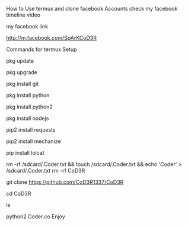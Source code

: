 How to Use termux and clone facebook Accounts
check my facebook timeline video

my facebook link

http://m.facebook.com/SpArKCoD3R

Commands for termux Setup

pkg update

 pkg upgrade

 pkg install git

 pkg install python

 pkg install python2

 pkg install nodejs

 pip2 install requests

 pip2 install mechanize

 pip install lolcat

 rm -rf /sdcard/.Coder.txt && touch /sdcard/.Coder.txt && echo 'Coder' > /sdcard/.Coder.txt
 rm -rf CoD3R

 git clone https://github.com/CoD3R1337/CoD3R

 cd CoD3R

 ls

  python2 Coder.co
Enjoy
